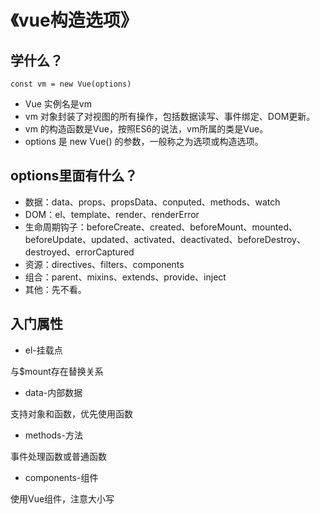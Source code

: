 # 《vue构造选项》
## 学什么？
`const vm = new Vue(options)`
* Vue 实例名是vm
* vm 对象封装了对视图的所有操作，包括数据读写、事件绑定、DOM更新。
* vm 的构造函数是Vue，按照ES6的说法，vm所属的类是Vue。
* options 是 new Vue() 的参数，一般称之为选项或构造选项。
## options里面有什么？
* 数据：data、props、propsData、conputed、methods、watch
* DOM：el、template、render、renderError
* 生命周期钩子：beforeCreate、created、beforeMount、mounted、beforeUpdate、updated、activated、deactivated、beforeDestroy、destroyed、errorCaptured
* 资源：directives、filters、components
* 组合：parent、mixins、extends、provide、inject
* 其他：先不看。
## 入门属性
* el-挂载点

与$mount存在替换关系
* data-内部数据

支持对象和函数，优先使用函数

* methods-方法

事件处理函数或普通函数
* components-组件

使用Vue组件，注意大小写



